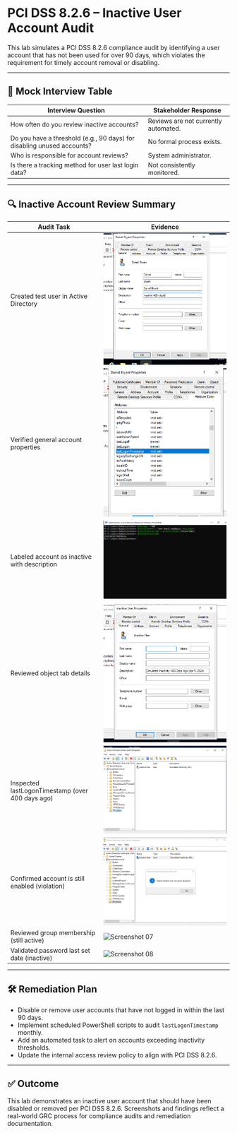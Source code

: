 # PCI DSS 8.2.6 – Inactive User Account Audit

This lab simulates a PCI DSS 8.2.6 compliance audit by identifying a user account that has not been used for over 90 days, which violates the requirement for timely account removal or disabling.

---

## 🧠 Mock Interview Table

| Interview Question | Stakeholder Response |
|--------------------|----------------------|
| How often do you review inactive accounts? | Reviews are not currently automated. |
| Do you have a threshold (e.g., 90 days) for disabling unused accounts? | No formal process exists. |
| Who is responsible for account reviews? | System administrator. |
| Is there a tracking method for user last login data? | Not consistently monitored. |

---

## 🔍 Inactive Account Review Summary

| Audit Task | Evidence |
|------------|----------|
| Created test user in Active Directory | ![Screenshot 01](screenshots/01_ADUC_NewInactiveUser_Creation.png) |
| Verified general account properties | ![Screenshot 02](screenshots/02_ADUC_UserAccount_Properties_GeneralTab.png) |
| Labeled account as inactive with description | ![Screenshot 03](screenshots/03_ADUC_UserAccount_Properties_DescriptionField.png) |
| Reviewed object tab details | ![Screenshot 04](screenshots/04_ADUC_UserAccount_ObjectTab.png) |
| Inspected lastLogonTimestamp (over 400 days ago) | ![Screenshot 05](screenshots/05_ADUC_UserAccount_AttributeEditor_LastLogonTimestamp.png) |
| Confirmed account is still enabled (violation) | ![Screenshot 06](screenshots/06_ADUC_UserAccount_EnabledStatus.png) |
| Reviewed group membership (still active) | ![Screenshot 07](screenshots/07_ADUC_UserAccount_GroupMembership.png) |
| Validated password last set date (inactive) | ![Screenshot 08](screenshots/08_ADUC_UserAccount_PasswordLastSet.png) |

---

## 🛠️ Remediation Plan

- Disable or remove user accounts that have not logged in within the last 90 days.
- Implement scheduled PowerShell scripts to audit `lastLogonTimestamp` monthly.
- Add an automated task to alert on accounts exceeding inactivity thresholds.
- Update the internal access review policy to align with PCI DSS 8.2.6.

---

## ✅ Outcome

This lab demonstrates an inactive user account that should have been disabled or removed per PCI DSS 8.2.6. Screenshots and findings reflect a real-world GRC process for compliance audits and remediation documentation.



